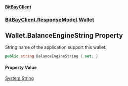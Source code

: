 #### [BitBayClient](./index.md 'index')
### [BitBayClient.ResponseModel](./BitBayClient-ResponseModel.md 'BitBayClient.ResponseModel').[Wallet](./BitBayClient-ResponseModel-Wallet.md 'BitBayClient.ResponseModel.Wallet')
## Wallet.BalanceEngineString Property
String name of the application support this wallet.  
```csharp
public string BalanceEngineString { set; }
```
#### Property Value
[System.String](https://docs.microsoft.com/en-us/dotnet/api/System.String 'System.String')  
